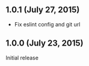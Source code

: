 ## 1.0.1 (July 27, 2015)

* Fix eslint config and git url

## 1.0.0 (July 23, 2015)

Initial release
